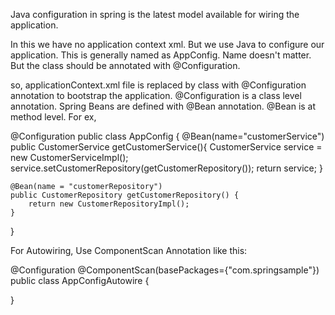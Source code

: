 Java configuration in spring is the latest model available for wiring the application.

In this we have no application context xml. But we use Java to configure our application. This is generally named as AppConfig. Name doesn't matter. But the class should be annotated with @Configuration.

so, applicationContext.xml file is replaced by class with @Configuration annotation to bootstrap the application. @Configuration is a class level annotation. Spring Beans are defined with @Bean annotation. @Bean is at method level. For ex,


@Configuration
public class AppConfig {
	@Bean(name="customerService")
	public CustomerService getCustomerService(){
		CustomerService service = new CustomerServiceImpl();
		service.setCustomerRepository(getCustomerRepository());
		return service;
	}
	
	@Bean(name = "customerRepository")
	public CustomerRepository getCustomerRepository() {
		return new CustomerRepositoryImpl();
	}
}

For Autowiring, Use ComponentScan Annotation like this:

@Configuration
@ComponentScan(basePackages={"com.springsample"})
public class AppConfigAutowire {
	
}
